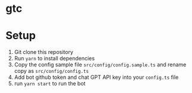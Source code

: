 # gtc


# Setup

1. Git clone this repository
2. Run `yarn` to install dependencies
3. Copy the config sample file `src/config/config.sample.ts` and rename copy as `src/config/config.ts`
4. Add bot github token and chat GPT API key into your `config.ts` file
5. run `yarn start` to run the bot